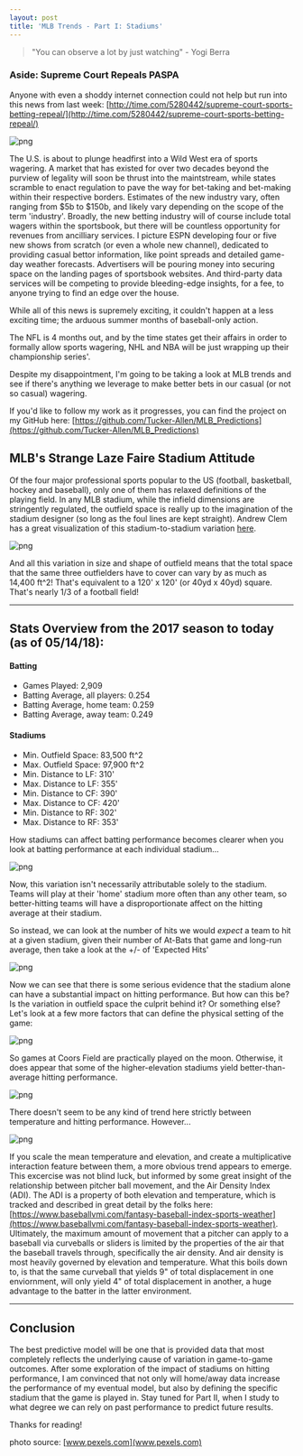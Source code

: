 ```yaml
---
layout: post
title: 'MLB Trends - Part I: Stadiums'
---
```


> "You can observe a lot by just watching" - Yogi Berra

### Aside: Supreme Court Repeals PASPA

Anyone with even a shoddy internet connection could not help but run into this news from last week: [http://time.com/5280442/supreme-court-sports-betting-repeal/](http://time.com/5280442/supreme-court-sports-betting-repeal/)

![png](/images/MLB_Stadiums/gavel.jpg)

The U.S. is about to plunge headfirst into a Wild West era of sports wagering. A market that has existed for over two decades beyond the purview of legality will soon be thrust into the maintstream, while states scramble to enact regulation to pave the way for bet-taking and bet-making within their respective borders. Estimates of the new industry vary, often ranging from $5b to $150b, and likely vary depending on the scope of the term 'industry'. Broadly, the new betting industry will of course include total wagers within the sportsbook, but there will be countless opportunity for revenues from ancilliary services. I picture ESPN developing four or five new shows from scratch (or even a whole new channel), dedicated to providing casual bettor information, like point spreads and detailed game-day weather forecasts. Advertisers will be pouring money into securing space on the landing pages of sportsbook websites. And third-party data services will be competing to provide bleeding-edge insights, for a fee, to anyone trying to find an edge over the house.

While all of this news is supremely exciting, it couldn't happen at a less exciting time; the arduous summer months of baseball-only action.

The NFL is 4 months out, and by the time states get their affairs in order to formally allow sports wagering, NHL and NBA will be just wrapping up their championship series'.

Despite my disappointment, I'm going to be taking a look at MLB trends and see if there's anything we leverage to make better bets in our casual (or not so casual) wagering. 

If you'd like to follow my work as it progresses, you can find the project on my GitHub here: [https://github.com/Tucker-Allen/MLB_Predictions](https://github.com/Tucker-Allen/MLB_Predictions)

## MLB's Strange Laze Faire Stadium Attitude

Of the four major professional sports popular to the US (football, basketball, hockey and baseball), only one of them has relaxed definitions of the playing field. In any MLB stadium, while the infield dimensions are stringently regulated, the outfield space is really up to the imagination of the stadium designer (so long as the foul lines are kept straight). Andrew Clem has a great visualization of this stadium-to-stadium variation [here](http://www.andrewclem.com/Baseball/Overlay_comparison.php). 

![png](/images/MLB_Stadiums/stad_example.png)

And all this variation in size and shape of outfield means that the total space that the same three outfielders have to cover can vary by as much as 14,400 ft^2! That's equivalent to a 120' x 120' (or 40yd x 40yd) square. That's nearly 1/3 of a football field!

---

## Stats Overview from the 2017 season to today (as of 05/14/18):

#### Batting
- Games Played: 2,909
- Batting Average, all players: 0.254
- Batting Average, home team: 0.259
- Batting Average, away team: 0.249

#### Stadiums
- Min. Outfield Space: 83,500 ft^2
- Max. Outfield Space: 97,900 ft^2
- Min. Distance to LF: 310'
- Max. Distance to LF: 355'
- Min. Distance to CF: 390'
- Max. Distance to CF: 420'
- Min. Distance to RF: 302'
- Max. Distance to RF: 353'

How stadiums can affect batting performance becomes clearer when you look at batting performance at each individual stadium...

![png](/images/MLB_Stadiums/all_batting_stad.png)

Now, this variation isn't necessarily attributable solely to the stadium. Teams will play at their 'home' stadium more often than any other team, so better-hitting teams will have a disproportionate affect on the hitting average at their stadium.

So instead, we can look at the number of hits we would *expect* a team to hit at a given stadium, given their number of At-Bats that game and long-run average, then take a look at the +/- of 'Expected Hits'

![png](/images/MLB_Stadiums/hitdiff_stad.png)

Now we can see that there is some serious evidence that the stadium alone can have a substantial impact on hitting performance. But how can this be? Is the variation in outfield space the culprit behind it? Or something else? Let's look at a few more factors that can define the physical setting of the game:

![png](/images/MLB_Stadiums/elevation.png)

So games at Coors Field are practically played on the moon. Otherwise, it does appear that some of the higher-elevation stadiums yield better-than-average hitting performance.

![png](/images/MLB_Stadiums/temp.png)

There doesn't seem to be any kind of trend here strictly between temperature and hitting performance. However...

![png](/images/MLB_Stadiums/scaled.png)

If you scale the mean temperature and elevation, and create a multiplicative interaction feature between them, a more obvious trend appears to emerge. This excercise was not blind luck, but informed by some great insight of the relationship between pitcher ball movement, and the Air Density Index (ADI). The ADI is a property of both elevation and temperature, which is tracked and described in great detail by the folks here: [https://www.baseballvmi.com/fantasy-baseball-index-sports-weather](https://www.baseballvmi.com/fantasy-baseball-index-sports-weather). Ultimately, the maximum amount of movement that a pitcher can apply to a baseball via curveballs or sliders is limited by the properties of the air that the baseball travels through, specifically the air density. And air density is most heavily governed by elevation and temperature. What this boils down to, is that the same curveball that yields 9" of total displacement in one enviornment, will only yield 4" of total displacement in another, a huge advantage to the batter in the latter environment.

---

## Conclusion

The best predictive model will be one that is provided data that most completely reflects the underlying cause of variation in game-to-game outcomes. After some exploration of the impact of stadiums on hitting performance, I am convinced that not only will home/away data increase the performance of my eventual model, but also by defining the specific stadium that the game is played in. Stay tuned for Part II, when I study to what degree we can rely on past performance to predict future results. 

Thanks for reading!

photo source: [www.pexels.com](www.pexels.com)




